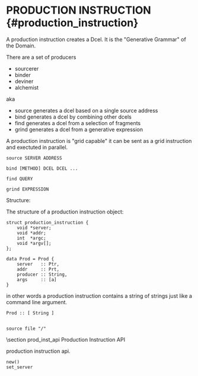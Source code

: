 PRODUCTION INSTRUCTION {#production_instruction}
======================

A production instruction creates a Dcel.  It is the "Generative Grammar" of the Domain.

There are a set of producers
- sourcerer
- binder
- deviner
- alchemist

aka
- source	generates a dcel based on a single source address
- bind		generates a dcel by combining other dcels
- find		generates a dcel from a selection of fragments
- grind		generates a dcel from a generative expression


A production instruction is "grid capable" it can be sent as a grid instruction and exectuted in parallel.

	source SERVER ADDRESS

	bind [METHOD] DCEL DCEL ...

	find QUERY

	grind EXPRESSION


Structure:

The structure of a production instruction object:

	struct production_instruction {
		void *server;
		void *addr;
		int  *argc;
		void *argv[];
	};

	data Prod = Prod {
		server   :: Ptr,
		addr	 :: Prt,
		producer :: String,
		args 	 :: [a]
	}

in other words a production instruction contains a string of strings just like a command line argument.
	
	Prod :: [ String ]


	source file "/"


\section prod_inst_api		Production Instruction API

production instruction api.

	new()
	set_server

